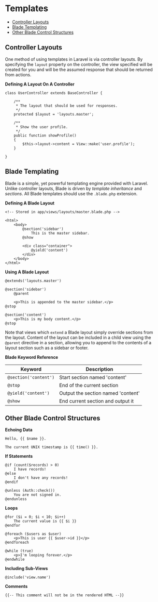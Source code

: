 # Templates

- [Controller Layouts](#controller-layouts)
- [Blade Templating](#blade-templating-engine)
- [Other Blade Control Structures](#other-blade-control-structures)

<a name="controller-layouts"></a>
## Controller Layouts

One method of using templates in Laravel is via controller layouts. By specifying the `layout` property on the controller, the view specified will be created for you and will be the assumed response that should be returned from actions.

**Defining A Layout On A Controller**

	class UserController extends BaseController {

		/**
		 * The layout that should be used for responses.
		 */
		protected $layout = 'layouts.master';

		/**
		 * Show the user profile.
		 */
		public function showProfile()
		{
			$this->layout->content = View::make('user.profile');
		}

	}

<a name="blade-template-engine"></a>
## Blade Templating

Blade is a simple, yet powerful templating engine provided with Laravel. Unlike controller layouts, Blade is driven by _template inheritance_ and _sections_. All Blade templates should use the `.blade.php` extension.

**Defining A Blade Layout**

	<!-- Stored in app/views/layouts/master.blade.php -->

	<html>
		<body>
			@section('sidebar')
				This is the master sidebar.
			@show

			<div class="container">
				@yield('content')
			</div>
		</body>
	</html>

**Using A Blade Layout**

	@extends('layouts.master')

	@section('sidebar')
		@parent

		<p>This is appended to the master sidebar.</p>
	@stop

	@section('content')
		<p>This is my body content.</p>
	@stop

Note that views which `extend` a Blade layout simply override sections from the layout. Content of the layout can be included in a child view using the `@parent` directive in a section, allowing you to append to the contents of a layout section such as a sidebar or footer.

**Blade Keyword Reference**

Keyword  | Description
------------- | -------------
`@section('content')`  |  Start section named 'content'
`@stop`  |  End of the current section
`@yield('content')`  |  Output the section named 'content'
`@show`  |  End current section and output it

<a name="other-blade-control-structures"></a>
## Other Blade Control Structures

**Echoing Data**

	Hello, {{ $name }}.

	The current UNIX timestamp is {{ time() }}.

**If Statements**

	@if (count($records) > 0)
		I have records!
	@else
		I don't have any records!
	@endif

	@unless (Auth::check())
		You are not signed in.
	@endunless

**Loops**

	@for ($i = 0; $i < 10; $i++)
		The current value is {{ $i }}
	@endfor

	@foreach ($users as $user)
		<p>This is user {{ $user->id }}</p>
	@endforeach

	@while (true)
		<p>I'm looping forever.</p>
	@endwhile

**Including Sub-Views**

	@include('view.name')

**Comments**

	{{-- This comment will not be in the rendered HTML --}}
